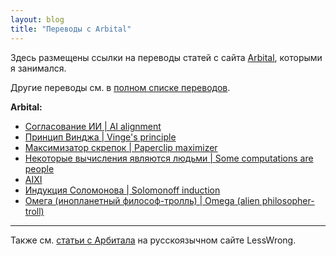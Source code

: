 ```yaml
---
layout: blog
title: "Переводы с Arbital"
---
```

Здесь размещены ссылки на переводы статей с сайта [Arbital](https://arbital.com/), которыми я занимался.

Другие переводы см. в [полном списке переводов](../index.html).

**Arbital:**
* [Согласование ИИ \| AI alignment](ai-alignment.html)
* [Принцип Винджа \| Vinge's principle](vinge-principle.html)
* [Максимизатор скрепок \| Paperclip maximizer](paperclip-maximizer.html)
* [Некоторые вычисления являются людьми \| Some computations are people](some-computations-are-people.html)
* [AIXI](aixi.html)
* [Индукция Соломонова \| Solomonoff induction](solomonoff-induction.html)
* [Омега (инопланетный философ-тролль) \| Omega (alien philosopher-troll)](omega-alien-philosopher-troll.html)

---

Также см. [статьи с Арбитала](https://lesswrong.ru/node/363) на русскоязычном сайте LessWrong.
